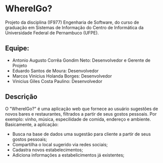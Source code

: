 # WhereIGo?
Projeto da disciplina (IF977) Engenharia de Software, do curso de graduação em Sistemas de Informação do Centro de Informática da Universidade Federal de Pernambuco (UFPE).

## Equipe:
* Antonio Augusto Corrêa Gondim Neto: Desenvolvedor e Gerente de Projeto
* Eduardo Santos de Moura: Desenvolvedor
* Marcos Vinicius Holanda Borges: Desenvolvedor
* Vinicius Giles Costa Paulino: Desenvolvedor

## Descrição
O "WhereIGo?" é uma aplicação web que fornece ao usuário sugestões de novos bares e restaurantes, filtrados a partir de seus gostos pessoais. Por exemplo: vinho, música, especilidade de comida, endereço e ambiente. Basicamente, a aplicação: 

* Busca na base de dados uma sugestão para cliente a partir de seus gostos pessoais;
* Compartilha o local sugerido via redes sociais;
* Cadastra novos estabelecimentos;
* Adiciona informações a estabelicimentos já existentes;
